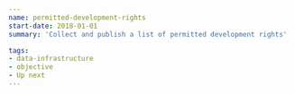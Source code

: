 ```yaml
---
name: permitted-development-rights
start-date: 2018-01-01
summary: 'Collect and publish a list of permitted development rights'

tags:
- data-infrastructure
- objective
- Up next
---
```


